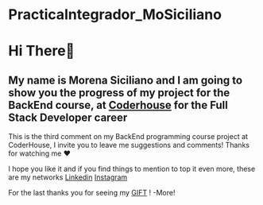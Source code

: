 # PracticaIntegrador_MoSiciliano
# Hi There👋

## My name is Morena Siciliano and I am going to show you the progress of my project for the BackEnd course, at [Coderhouse](https://www.coderhouse.com/) for the Full Stack Developer career

This is the third comment on my BackEnd programming course project at CoderHouse, I invite you to leave me suggestions and comments! Thanks for watching me ❤️


I hope you like it and if you find things to mention to top it even more, these are my networks
[Linkedin](https://www.linkedin.com/in/morena-siciliano-179876273/)
[Instagram](https://www.instagram.com/moresiciliano/)

For the last thanks you for seeing my [GIFT](https://www.loom.com/share/fccd3508daf04c8aa604f2aa4b663a75?t=6&sid=54d7026f-1207-45d5-aacd-0e91797b3db2) !
-More!
